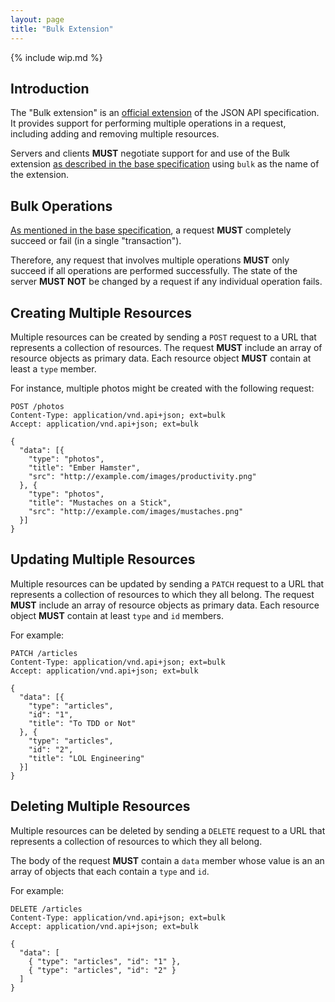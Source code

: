 ```yaml
---
layout: page
title: "Bulk Extension"
---
```


{% include wip.md %}

## Introduction <a href="#introduction" id="introduction" class="headerlink"></a>

The "Bulk extension" is an [official
extension](/extensions/#official-extensions) of the JSON API specification.
It provides support for performing multiple operations in a request,
including adding and removing multiple resources.

Servers and clients **MUST** negotiate support for and use of the Bulk extension
[as described in the base specification](/format/#extending) using `bulk` as the
name of the extension.

## Bulk Operations <a href="#bulk-operations" id="bulk-operations" class="headerlink"></a>

[As mentioned in the base specification](/format/#crud), a request **MUST**
completely succeed or fail (in a single "transaction").

Therefore, any request that involves multiple operations **MUST** only
succeed if all operations are performed successfully. The state of the
server **MUST NOT** be changed by a request if any individual operation fails.

## Creating Multiple Resources <a href="#creating-multiple-resources" id="creating-multiple-resources" class="headerlink"></a>

Multiple resources can be created by sending a `POST` request to a URL that
represents a collection of resources. The request **MUST** include an array
of resource objects as primary data. Each resource object **MUST** contain
at least a `type` member.

For instance, multiple photos might be created with the following request:

```text
POST /photos
Content-Type: application/vnd.api+json; ext=bulk
Accept: application/vnd.api+json; ext=bulk

{
  "data": [{
    "type": "photos",
    "title": "Ember Hamster",
    "src": "http://example.com/images/productivity.png"
  }, {
    "type": "photos",
    "title": "Mustaches on a Stick",
    "src": "http://example.com/images/mustaches.png"
  }]
}
```


## Updating Multiple Resources <a href="#updating-multiple-resources" id="updating-multiple-resources" class="headerlink"></a>

Multiple resources can be updated by sending a `PATCH` request to a URL that
represents a collection of resources to which they all belong. The request
**MUST** include an array of resource objects as primary data. Each resource
object **MUST** contain at least `type` and `id` members.

For example:

```text
PATCH /articles
Content-Type: application/vnd.api+json; ext=bulk
Accept: application/vnd.api+json; ext=bulk

{
  "data": [{
    "type": "articles",
    "id": "1",
    "title": "To TDD or Not"
  }, {
    "type": "articles",
    "id": "2",
    "title": "LOL Engineering"
  }]
}
```

## Deleting Multiple Resources <a href="#deleting-multiple-resources" id="deleting-multiple-resources" class="headerlink"></a>

Multiple resources can be deleted by sending a `DELETE` request to a URL that
represents a collection of resources to which they all belong.

The body of the request **MUST** contain a `data` member whose value is an
an array of objects that each contain a `type` and `id`.

For example:

```text
DELETE /articles
Content-Type: application/vnd.api+json; ext=bulk
Accept: application/vnd.api+json; ext=bulk

{
  "data": [
    { "type": "articles", "id": "1" },
    { "type": "articles", "id": "2" }
  ]
}
```
